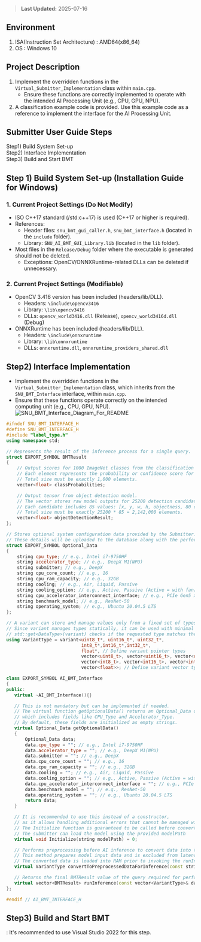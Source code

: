 > **Last Updated:** 2025-07-16
## Environment
1. ISA(Instruction Set Architecture) : AMD64(x86_64)
2. OS : Windows 10
    
## Project Description
1. Implement the overridden functions in the `Virtual_Submitter_Implementation` class within `main.cpp`.  
   - Ensure these functions are correctly implemented to operate with the intended AI Processing Unit (e.g., CPU, GPU, NPU).
2. A classification example code is provided. Use this example code as a reference to implement the interface for the AI Processing Unit.

## Submitter User Guide Steps
Step1) Build System Set-up  
Step2) Interface Implementation  
Step3) Build and Start BMT

## Step 1) Build System Set-up (Installation Guide for Windows)
### 1. Current Project Settings (Do Not Modify)
  - ISO C++17 standard (/std:c++17) is used (C++17 or higher is required).
  - References:
     - Header files: `snu_bmt_gui_caller.h`, `snu_bmt_interface.h` (located in the `include` folder).
     - Library: `SNU_AI_BMT_GUI_Library.lib` (located in the `lib` folder).
  - Most files in the `Release/Debug` folder where the executable is generated should not be deleted.  
     - Exceptions: OpenCV/ONNXRuntime-related DLLs can be deleted if unnecessary.
### 2. Current Project Settings (Modifiable)
  - OpenCV 3.416 version has been included (headers/lib/DLL).
     - Headers: `\include\opencv3416`
     - Library: `\lib\opencv3416`
     - DLLs: `opencv_world3416.dll` (Release), `opencv_world3416d.dll` (Debug)
  - ONNXRuntime has been included (headers/lib/DLL).
     - Headers: `\include\onnxruntime`
     - Library: `\lib\onnxruntime`
     - DLLs: `onnxruntime.dll`, `onnxruntime_providers_shared.dll`

## Step2) Interface Implementation
- Implement the overridden functions in the `Virtual_Submitter_Implementation` class, which inherits from the `SNU_BMT_Interface` interface, within `main.cpp`.
- Ensure that these functions operate correctly on the intended computing unit (e.g., CPU, GPU, NPU).
![SNU_BMT_Interface_Diagram_For_README](https://github.com/user-attachments/assets/4d863c75-14df-4af1-98e0-2c623753b98c)

```cpp
#ifndef SNU_BMT_INTERFACE_H
#define SNU_BMT_INTERFACE_H
#include "label_type.h"
using namespace std;

// Represents the result of the inference process for a single query.
struct EXPORT_SYMBOL BMTResult
{
    // Output scores for 1000 ImageNet classes from the classification model.
    // Each element represents the probability or confidence score for a class.
    // Total size must be exactly 1,000 elements.
    vector<float> classProbabilities;

    // Output tensor from object detection model.
    // The vector stores raw model outputs for 25200 detection candidates.
    // Each candidate includes 85 values: [x, y, w, h, objectness, 80 class scores].
    // Total size must be exactly 25200 * 85 = 2,142,000 elements.
    vector<float> objectDetectionResult;
};

// Stores optional system configuration data provided by the Submitter.
// These details will be uploaded to the database along with the performance data.
struct EXPORT_SYMBOL Optional_Data
{
    string cpu_type; // e.g., Intel i7-9750HF
    string accelerator_type; // e.g., DeepX M1(NPU)
    string submitter; // e.g., DeepX
    string cpu_core_count; // e.g., 16
    string cpu_ram_capacity; // e.g., 32GB
    string cooling; // e.g., Air, Liquid, Passive
    string cooling_option; // e.g., Active, Passive (Active = with fan/pump, Passive = without fan)
    string cpu_accelerator_interconnect_interface; // e.g., PCIe Gen5 x16
    string benchmark_model; // e.g., ResNet-50
    string operating_system; // e.g., Ubuntu 20.04.5 LTS
};

// A variant can store and manage values only from a fixed set of types determined at compile time.
// Since variant manages types statically, it can be used with minimal runtime type-checking overhead.
// std::get<DataType>(variant) checks if the requested type matches the stored type and returns the value if they match.
using VariantType = variant<uint8_t*, uint16_t*, uint32_t*,
                            int8_t*,int16_t*,int32_t*,
                            float*, // Define variant pointer types
                            vector<uint8_t>, vector<uint16_t>, vector<uint32_t>,
                            vector<int8_t>, vector<int16_t>, vector<int32_t>,
                            vector<float>>; // Define variant vector types

class EXPORT_SYMBOL AI_BMT_Interface
{
public:
   virtual ~AI_BMT_Interface(){}

   // This is not mandatory but can be implemented if needed.
   // The virtual function getOptionalData() returns an Optional_Data object,
   // which includes fields like CPU_Type and Accelerator_Type.
   // By default, these fields are initialized as empty strings.
   virtual Optional_Data getOptionalData()
   {
       Optional_Data data;
       data.cpu_type = ""; // e.g., Intel i7-9750HF
       data.accelerator_type = ""; // e.g., DeepX M1(NPU)
       data.submitter = ""; // e.g., DeepX
       data.cpu_core_count = ""; // e.g., 16
       data.cpu_ram_capacity = ""; // e.g., 32GB
       data.cooling = ""; // e.g., Air, Liquid, Passive
       data.cooling_option = ""; // e.g., Active, Passive (Active = with fan/pump, Passive = without fan)
       data.cpu_accelerator_interconnect_interface = ""; // e.g., PCIe Gen5 x16
       data.benchmark_model = ""; // e.g., ResNet-50
       data.operating_system = ""; // e.g., Ubuntu 20.04.5 LTS
       return data;
   }

   // It is recommended to use this instead of a constructor,
   // as it allows handling additional errors that cannot be managed within the constructor.
   // The Initialize function is guaranteed to be called before convertToData and runInference are executed.
   // The submitter can load the model using the provided modelPath
   virtual void Initialize(string modelPath) = 0;

   // Performs preprocessing before AI inference to convert data into the format required by the AI Processing Unit.
   // This method prepares model input data and is excluded from latency and throughput performance measurements.
   // The converted data is loaded into RAM prior to invoking the runInference(..) method.
   virtual VariantType convertToPreprocessedDataForInference(const string& imagePath) = 0;

   // Returns the final BMTResult value of the query required for performance evaluation in the App.
   virtual vector<BMTResult> runInference(const vector<VariantType>& data) = 0;
};

#endif // AI_BMT_INTERFACE_H
```

## Step3) Build and Start BMT
: It's recommended to use Visual Studio 2022 for this step.
